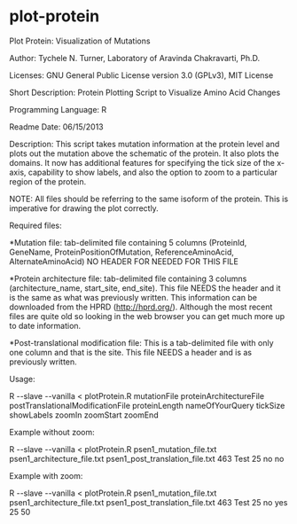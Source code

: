 plot-protein
============

Plot Protein: Visualization of Mutations

Author: Tychele N. Turner, Laboratory of Aravinda Chakravarti, Ph.D.

Licenses: GNU General Public License version 3.0 (GPLv3), MIT License

Short Description: Protein Plotting Script to Visualize Amino Acid Changes

Programming Language: R

Readme Date: 06/15/2013

Description: This script takes mutation information at the protein level and plots out the mutation above the schematic of the protein. It also plots the domains. It now has additional features for specifying the tick size of the x-axis, capability to show labels, and also the option to zoom to a particular region of the protein. 

NOTE: All files should be referring to the same isoform of the protein. This is imperative for drawing the plot correctly.

Required files:

*Mutation file: tab-delimited file containing 5 columns (ProteinId, GeneName, ProteinPositionOfMutation, ReferenceAminoAcid, AlternateAminoAcid) NO HEADER FOR NEEDED FOR THIS FILE

*Protein architecture file: tab-delimited file containing 3 columns (architecture_name, start_site, end_site). This file NEEDS the header and it is the same as what was previously written. This information can be downloaded from the HPRD (http://hprd.org/). Although the most recent files are quite old so looking in the web browser you can get much more up to date information.

*Post-translational modification file: This is a tab-delimited file with only one column and that is the site. This file NEEDS a header and is as previously written.


Usage:

R --slave --vanilla < plotProtein.R mutationFile proteinArchitectureFile postTranslationalModificationFile proteinLength nameOfYourQuery tickSize showLabels zoomIn zoomStart zoomEnd

Example without zoom:

R --slave --vanilla < plotProtein.R psen1_mutation_file.txt psen1_architecture_file.txt psen1_post_translation_file.txt 463 Test 25 no no

Example with zoom:

R --slave --vanilla < plotProtein.R psen1_mutation_file.txt psen1_architecture_file.txt psen1_post_translation_file.txt 463 Test 25 no yes 25 50


